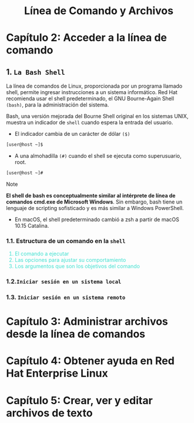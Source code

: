 <div align="center">

# Línea de Comando y Archivos

</div>


# Capítulo 2: Acceder a la línea de comando

## 1. `La Bash Shell`
La línea de comandos de Linux, proporcionada por un programa llamado shell, permite ingresar instrucciones a un sistema informático. Red Hat recomienda usar el shell predeterminado, el GNU Bourne-Again Shell `(bash)`, para la administración del sistema.

Bash, una versión mejorada del Bourne Shell original en los sistemas UNIX, muestra un indicador de `shell` cuando espera la entrada del usuario.

- El indicador cambia de un carácter de dólar `($)`
```sh
[user@host ~]$
```

- A una almohadilla `(#)` cuando el shell se ejecuta como superusuario, root.
```sh
[user@host ~]#
```

> [!NOTE]
>
> **El shell de bash es conceptualmente similar al intérprete de línea de comandos cmd.exe de Microsoft Windows**. Sin embargo, bash tiene un lenguaje de scripting sofisticado y es más similar a Windows PowerShell. 
> 
> - En macOS, el shell predeterminado cambió a zsh a partir de macOS 10.15 Catalina.

### 1.1. Estructura de un comando en la `shell`
<div style="">
<ol>
  <li style="color:#40e0d0;">El comando a ejecutar</li>

  <li style="color:#40e0d0;">Las opciones para ajustar su comportamiento</li>

  <li style="color:#40e0d0;">Los argumentos que son los objetivos del comando</li>
</ol>
</div>

### 1.2.`Iniciar sesión en un sistema local`
### 1.3. `Iniciar sesión en un sistema remoto`

# Capítulo 3: Administrar archivos desde la línea de comandos




# Capítulo 4: Obtener ayuda en Red Hat Enterprise Linux




# Capítulo 5: Crear, ver y editar archivos de texto
